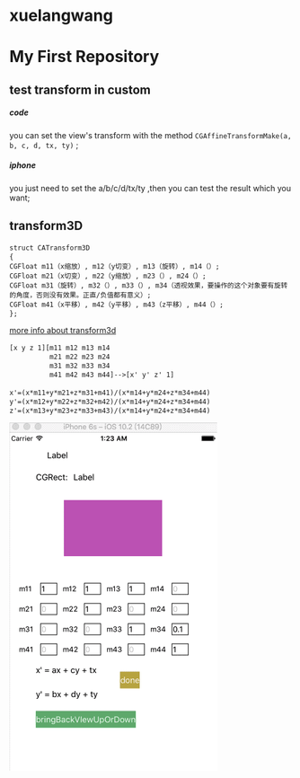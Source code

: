 # xuelangwang
My First Repository
=======

## test transform in custom

##### code
you can set the view's transform with the method ```CGAffineTransformMake(a, b, c, d, tx, ty)``` ; 

##### iphone
you just need to set the a/b/c/d/tx/ty ,then you can test the result which you want;


## transform3D

```object-c
struct CATransform3D
{
CGFloat m11（x缩放）, m12（y切变）, m13（旋转）, m14（）;
CGFloat m21（x切变）, m22（y缩放）, m23（）, m24（）;
CGFloat m31（旋转）, m32（）, m33（）, m34（透视效果，要操作的这个对象要有旋转的角度，否则没有效果。正直/负值都有意义）;
CGFloat m41（x平移）, m42（y平移）, m43（z平移）, m44（）;
}; 

```
[more info about transform3d](http://blog.csdn.net/gyjjone/article/details/50317439)

```
[x y z 1][m11 m12 m13 m14
          m21 m22 m23 m24
          m31 m32 m33 m34
          m41 m42 m43 m44]-->[x' y' z' 1]

x'=(x*m11+y*m21+z*m31+m41)/(x*m14+y*m24+z*m34+m44)
y'=(x*m12+y*m22+z*m32+m42)/(x*m14+y*m24+z*m34+m44)
z'=(x*m13+y*m23+z*m33+m43)/(x*m14+y*m24+z*m34+m44)
```

![image](https://github.com/YYXuelangwang/xuelangwang/blob/master/transform.gif)

